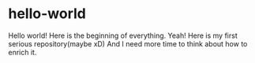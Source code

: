 # hello-world
Hello world! Here is the beginning of everything.
	Yeah! Here is my first serious repository(maybe xD)
	And I need more time to think about how to enrich it.
